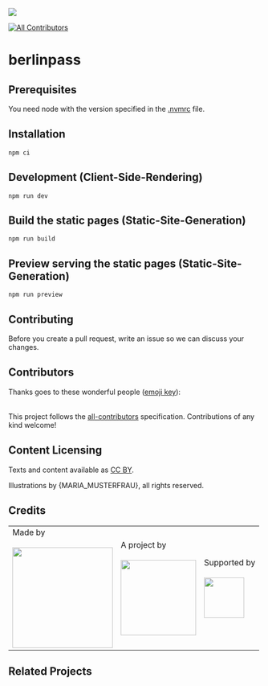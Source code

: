 ![](https://img.shields.io/badge/Built%20with%20%E2%9D%A4%EF%B8%8F-at%20Technologiestiftung%20Berlin-blue)

<!-- ALL-CONTRIBUTORS-BADGE:START - Do not remove or modify this section -->

[![All Contributors](https://img.shields.io/badge/all_contributors-0-orange.svg?style=flat-square)](#contributors-)

<!-- ALL-CONTRIBUTORS-BADGE:END -->

# berlinpass


## Prerequisites

You need node with the version specified in the [.nvmrc](.nvmrc) file.

## Installation

```
npm ci
```

## Development (Client-Side-Rendering)

```
npm run dev
```

## Build the static pages (Static-Site-Generation)

```
npm run build
```

## Preview serving the static pages (Static-Site-Generation)

```
npm run preview
```

## Contributing

Before you create a pull request, write an issue so we can discuss your changes.

## Contributors

Thanks goes to these wonderful people ([emoji key](https://allcontributors.org/docs/en/emoji-key)):

<!-- ALL-CONTRIBUTORS-LIST:START - Do not remove or modify this section -->
<!-- prettier-ignore-start -->
<!-- markdownlint-disable -->
<table>
  <tr>
  </tr>
</table>

<!-- markdownlint-restore -->
<!-- prettier-ignore-end -->

<!-- ALL-CONTRIBUTORS-LIST:END -->

This project follows the [all-contributors](https://github.com/all-contributors/all-contributors) specification. Contributions of any kind welcome!

## Content Licensing

Texts and content available as [CC BY](https://creativecommons.org/licenses/by/3.0/de/).

Illustrations by {MARIA_MUSTERFRAU}, all rights reserved.

## Credits

<table>
  <tr>
    <td>
      Made by <a href="https://citylab-berlin.org/de/start/">
        <br />
        <br />
        <img width="200" src="https://logos.citylab-berlin.org/logo-citylab-berlin.svg" />
      </a>
    </td>
    <td>
      A project by <a href="https://www.technologiestiftung-berlin.de/">
        <br />
        <br />
        <img width="150" src="https://logos.citylab-berlin.org/logo-technologiestiftung-berlin-de.svg" />
      </a>
    </td>
    <td>
      Supported by <a href="https://www.berlin.de/rbmskzl/">
        <br />
        <br />
        <img width="80" src="https://logos.citylab-berlin.org/logo-berlin-senatskanzelei-de.svg" />
      </a>
    </td>
  </tr>
</table>

## Related Projects
